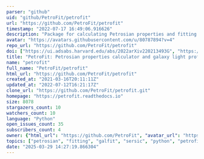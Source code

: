 ```yaml
---
parser: "github"
uid: "github/PetroFit/petrofit"
url: "https://github.com/PetroFit/petrofit"
timestamp: "2022-07-17 16:49:06.916626"
description: "Package for calculating Petrosian properties and fitting galaxy light profiles"
avatar: "https://avatars.githubusercontent.com/u/80787894?v=4"
repo_url: "https://github.com/PetroFit/petrofit"
doi: ["https://ui.adsabs.harvard.edu/abs/2022arXiv220213493G", "https://ui.adsabs.harvard.edu/abs/2022ascl.soft03013G/abstract"]
title: "PetroFit: Petrosian properties calculator and galaxy light profiles fitter"
name: "petrofit"
full_name: "PetroFit/petrofit"
html_url: "https://github.com/PetroFit/petrofit"
created_at: "2021-03-16T20:11:11Z"
updated_at: "2022-07-12T16:21:17Z"
clone_url: "https://github.com/PetroFit/petrofit.git"
homepage: "https://petrofit.readthedocs.io"
size: 8078
stargazers_count: 10
watchers_count: 10
language: "Python"
open_issues_count: 35
subscribers_count: 4
owner: {"html_url": "https://github.com/PetroFit", "avatar_url": "https://avatars.githubusercontent.com/u/80787894?v=4", "login": "PetroFit", "type": "Organization"}
topics: ["petrosian", "fitting", "galfit", "sersic", "python", "petrofit"]
date: "2025-03-29 14:27:19.866304"
---
```


